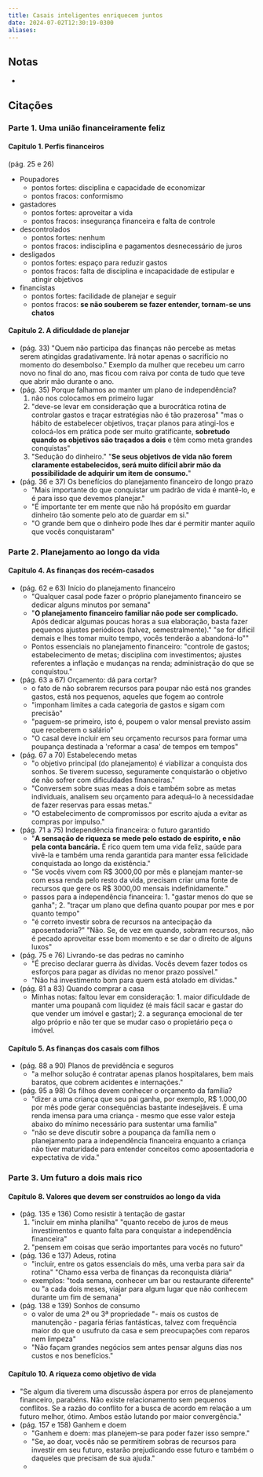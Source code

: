 ```yaml
---
title: Casais inteligentes enriquecem juntos
date: 2024-07-02T12:30:19-0300
aliases:
---
```

## Notas
- 

## Citações
### Parte 1. Uma união financeiramente feliz
#### Capitulo 1. Perfis financeiros
(pág. 25 e 26)
- Poupadores
	- pontos fortes: disciplina e capacidade de economizar
	- pontos fracos: conformismo
- gastadores
	- pontos fortes: aproveitar a vida
	- pontos fracos: insegurança financeira e falta de controle
- descontrolados
	- pontos fortes: nenhum
	- pontos fracos: indisciplina e pagamentos desnecessário de juros
- desligados
	- pontos fortes: espaço para reduzir gastos
	- pontos fracos: falta de disciplina e incapacidade de estipular e atingir objetivos
- financistas
	- pontos fortes: facilidade de planejar e seguir
	- pontos fracos: **se não souberem se fazer entender, tornam-se uns chatos**

#### Capitulo 2. A dificuldade de planejar
- (pág. 33) "Quem não participa das finanças não percebe as metas serem atingidas gradativamente. Irá notar apenas o sacrifício no momento do desembolso." Exemplo da mulher que recebeu um carro novo no final do ano, mas ficou com raiva por conta de tudo que teve que abrir mão durante o ano.
- (pág. 35) Porque falhamos ao manter um plano de independência?
	1. não nos colocamos em primeiro lugar
	2. "deve-se levar em consideração que a burocrática rotina de controlar gastos e traçar estratégias não é tão prazerosa" "mas o hábito de estabelecer objetivos, traçar planos para atingi-los e colocá-los em prática pode ser muito gratificante, **sobretudo quando os objetivos são traçados a dois** e têm como meta grandes conquistas"
	3. "Sedução do dinheiro." "**Se seus objetivos de vida não forem claramente estabelecidos, será muito difícil abrir mão da possibilidade de adquirir um item de consumo.**" 
- (pág. 36 e 37) Os benefícios do planejamento financeiro de longo prazo
	- "Mais importante do que conquistar um padrão de vida é mantê-lo, e é para isso que devemos planejar."
	- "É importante ter em mente que não há propósito em guardar dinheiro tão somente pelo ato de guardar em si."
	- "O grande bem que o dinheiro pode lhes dar é permitir manter aquilo que vocês conquistaram"

### Parte 2. Planejamento ao longo da vida
#### Capitulo 4. As finanças dos recém-casados
- (pág. 62 e 63) Início do planejamento financeiro
	- "Qualquer casal pode fazer o próprio planejamento financeiro se dedicar alguns minutos por semana"
	- "**O planejamento financeiro familiar não pode ser complicado.** Após dedicar algumas poucas horas a sua elaboração, basta fazer pequenos ajustes periódicos (talvez, semestralmente)." "se for dificil demais e lhes tomar muito tempo, vocês tenderão a abandoná-lo""
	- Pontos essenciais no planejamento financeiro: "controle de gastos; estabelecimento de metas; disciplina com investimentos; ajustes referentes a inflação e mudanças na renda; administração do que se conquistou."  
- (pág. 63 a 67) Orçamento: dá para cortar?
	- o fato de não sobrarem recursos para poupar não está nos grandes gastos, está nos pequenos, aqueles que fogem ao controle
	- "imponham limites a cada categoria de gastos e sigam com precisão"
	- "paguem-se primeiro, isto é, poupem o valor mensal previsto assim que receberem o salário"
	- "O casal deve incluir em seu orçamento recursos para formar uma poupança destinada a 'reformar a casa' de tempos em tempos"
- (pág. 67 a 70) Estabelecendo metas
	- "o objetivo principal (do planejamento) é viabilizar a conquista dos sonhos. Se tiverem sucesso, seguramente conquistarão o objetivo de não sofrer com dificuldades financeiras."
	- "Conversem sobre suas meas a dois e também sobre as metas individuais, analisem seu orçamento para adequá-lo à necessidadae de fazer reservas para essas metas."
	- "O estabelecimento de compromissos por escrito ajuda a evitar as compras por impulso."
- (pág. 71 a 75) Independência financeira: o futuro garantido
	- "**A sensação de riqueza se mede pelo estado de espírito, e não pela conta bancária.** É rico quem tem uma vida feliz, saúde para vivê-la e também uma renda garantida para manter essa felicidade conquistada ao longo da existência."
	- "Se vocês vivem com R$ 3000,00 por mês e planejam manter-se com essa renda pelo resto da vida, precisam criar uma fonte de recursos que gere os R$ 3000,00 mensais indefinidamente."
	- passos para a independência financeira: 1. "gastar menos do que se ganha"; 2. "traçar um plano que defina quanto poupar por mes e por quanto tempo"
	- "é correto investir sobra de recursos na antecipação da aposentadoria?" "Não. Se, de vez em quando, sobram recursos, não é pecado aproveitar esse bom momento e se dar o direito de alguns luxos"
- (pág. 75 e 76) Livrando-se das pedras no caminho
	- "É preciso declarar guerra às dívidas. Vocês devem fazer todos os esforços para pagar as dívidas no menor prazo possível."
	- "Não há investimento bom para quem está atolado em dívidas."
- (pág. 81 a 83) Quando comprar a casa
	- Minhas notas: faltou levar em consideração: 1. maior dificuldade de manter uma poupanã com liquidez (é mais fácil sacar e gastar do que vender um imóvel e gastar); 2. a segurança emocional de ter algo próprio e não ter que se mudar caso o propietário peça o imóvel.

#### Capítulo 5. As finanças dos casais com filhos
- (pág. 88 a 90) Planos de previdência e seguros
	- "a melhor solução é contratar apenas planos hospitalares, bem mais baratos, que cobrem acidentes e internações."
- (pág. 95 a 98) Os filhos devem conhecer o orçamento da família?
	- "dizer a uma criança que seu pai ganha, por exemplo, R$ 1.000,00 por mês pode gerar consequências bastante indesejáveis. É uma renda imensa para uma criança - mesmo que esse valor esteja abaixo do mínimo necessário para sustentar uma família"
	- "não se deve discutir sobre a poupança da família nem o planejamento para a independência financeira enquanto a criança não tiver maturidade para entender conceitos como aposentadoria e expectativa de vida."

### Parte 3. Um futuro a dois mais rico
#### Capítulo 8. Valores que devem ser construídos ao longo da vida
- (pág. 135 e 136) Como resistir à tentação de gastar
	1. "incluir em minha planilha" "quanto recebo de juros de meus investimentos e quanto falta para conquistar a independência financeira"
	2. "pensem em coisas que serão importantes para vocês no futuro"
- (pág. 136 e 137) Adeus, rotina
	- "incluir, entre os gatos essenciais do mês, uma verba para sair da rotina" "Chamo essa verba de finanças da reconquista diária"
	- exemplos: "toda semana, conhecer um bar ou restaurante diferente" ou "a cada dois meses, viajar para algum lugar que não conhecem durante um fim de semana"
- (pág. 138 e 139) Sonhos de consumo
	- o valor de uma 2ª ou 3ª propriedade "- mais os custos de manutenção - pagaria férias fantásticas, talvez com frequência maior do que o usufruto da casa e sem preocupações com reparos nem limpeza"
	- "Não façam grandes negócios sem antes pensar alguns dias nos custos e nos benefícios."

#### Capítulo 10. A riqueza como objetivo de vida
- "Se algum dia tiverem uma discussão áspera por erros de planejamento financeiro, parabéns. Não existe relacionamento sem pequenos conflitos. Se a razão do conflito for a busca de acordo em relação a um futuro melhor, ótimo. Ambos estão lutando por maior convergência."
- (pág. 157 e 158) Ganhem e doem
	- "Ganhem e doem: mas planejem-se para poder fazer isso sempre."
	- "Se, ao doar, vocês não se permitirem sobras de recursos para investir em seu futuro, estarão prejudicando esse futuro e também o daqueles que precisam de sua ajuda."
	- 